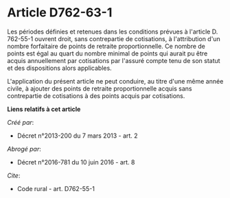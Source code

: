 # Article D762-63-1

Les périodes définies et retenues dans les conditions prévues à l'article D. 762-55-1 ouvrent droit, sans contrepartie de
cotisations, à l'attribution d'un nombre forfaitaire de points de retraite proportionnelle. Ce nombre de points est égal au
quart du nombre minimal de points qui aurait pu être acquis annuellement par cotisations par l'assuré compte tenu de son
statut et des dispositions alors applicables. 

L'application du présent article ne peut conduire, au titre d'une même année civile, à ajouter des points de retraite
proportionnelle acquis sans contrepartie de cotisations à des points acquis par cotisations.

**Liens relatifs à cet article**

_Créé par_:

  - Décret n°2013-200 du 7 mars 2013 - art. 2

_Abrogé par_:

  - Décret n°2016-781 du 10 juin 2016 - art. 8

_Cite_:

  - Code rural - art. D762-55-1
